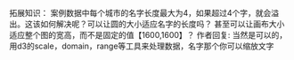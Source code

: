 拓展知识：
案例数据中每个城市的名字长度最大为4，如果超过4个字，就会溢出。这该如何解决呢？可以让圆的大小适应名字的长度吗？ 甚至可以让画布大小适应整个图的宽高，而不是固定的值【1600,1600】？
作者回复: 当然是可以的，用d3的scale，domain，range等工具来处理数据，名字那个你可以缩放文字